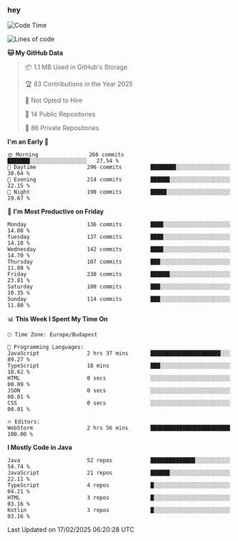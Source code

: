 ### hey

<!--START_SECTION:waka-->
![Code Time](http://img.shields.io/badge/Code%20Time-1%2C082%20hrs-blue)

![Lines of code](https://img.shields.io/badge/From%20Hello%20World%20I%27ve%20Written-1.8%20million%20lines%20of%20code-blue)

**🐱 My GitHub Data** 

> 📦 1.1 MB Used in GitHub's Storage 
 > 
> 🏆 83 Contributions in the Year 2025
 > 
> 🚫 Not Opted to Hire
 > 
> 📜 14 Public Repositories 
 > 
> 🔑 86 Private Repositories 
 > 
**I'm an Early 🐤** 

```text
🌞 Morning                266 commits         ███████░░░░░░░░░░░░░░░░░░   27.54 % 
🌆 Daytime                296 commits         ████████░░░░░░░░░░░░░░░░░   30.64 % 
🌃 Evening                214 commits         ██████░░░░░░░░░░░░░░░░░░░   22.15 % 
🌙 Night                  190 commits         █████░░░░░░░░░░░░░░░░░░░░   19.67 % 
```
📅 **I'm Most Productive on Friday** 

```text
Monday                   136 commits         ████░░░░░░░░░░░░░░░░░░░░░   14.08 % 
Tuesday                  137 commits         ████░░░░░░░░░░░░░░░░░░░░░   14.18 % 
Wednesday                142 commits         ████░░░░░░░░░░░░░░░░░░░░░   14.70 % 
Thursday                 107 commits         ███░░░░░░░░░░░░░░░░░░░░░░   11.08 % 
Friday                   230 commits         ██████░░░░░░░░░░░░░░░░░░░   23.81 % 
Saturday                 100 commits         ███░░░░░░░░░░░░░░░░░░░░░░   10.35 % 
Sunday                   114 commits         ███░░░░░░░░░░░░░░░░░░░░░░   11.80 % 
```


📊 **This Week I Spent My Time On** 

```text
🕑︎ Time Zone: Europe/Budapest

💬 Programming Languages: 
JavaScript               2 hrs 37 mins       ██████████████████████░░░   89.27 % 
TypeScript               18 mins             ███░░░░░░░░░░░░░░░░░░░░░░   10.62 % 
HTML                     0 secs              ░░░░░░░░░░░░░░░░░░░░░░░░░   00.09 % 
JSON                     0 secs              ░░░░░░░░░░░░░░░░░░░░░░░░░   00.01 % 
CSS                      0 secs              ░░░░░░░░░░░░░░░░░░░░░░░░░   00.01 % 

🔥 Editors: 
WebStorm                 2 hrs 56 mins       █████████████████████████   100.00 % 
```

**I Mostly Code in Java** 

```text
Java                     52 repos            ██████████████░░░░░░░░░░░   54.74 % 
JavaScript               21 repos            ██████░░░░░░░░░░░░░░░░░░░   22.11 % 
TypeScript               4 repos             █░░░░░░░░░░░░░░░░░░░░░░░░   04.21 % 
HTML                     3 repos             █░░░░░░░░░░░░░░░░░░░░░░░░   03.16 % 
Kotlin                   3 repos             █░░░░░░░░░░░░░░░░░░░░░░░░   03.16 % 
```




 Last Updated on 17/02/2025 06:20:28 UTC
<!--END_SECTION:waka-->
